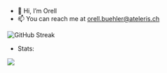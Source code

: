 - 👋 Hi, I’m Orell
- 📫 You can reach me at [orell.buehler@ateleris.ch](mailto:orell.buehler@ateleris.ch)

![GitHub Streak](https://github-streak.orellbuehler.dev?user=OrellBuehler&theme=github-dark-dimmed&hide_border=true&exclude_days=Sun%2CSat)

<!---
OrellBuehler/OrellBuehler is a ✨ special ✨ repository because its `README.md` (this file) appears on your GitHub profile.
You can click the Preview link to take a look at your changes.
--->

- Stats:

![](https://komarev.com/ghpvc/?username=OrellBuehler)
